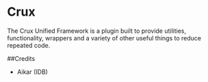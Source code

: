 # Crux
The Crux Unified Framework is a plugin built to provide utilities, functionality, wrappers and a variety of other useful things to reduce repeated code.

##Credits
- Aikar (IDB)


